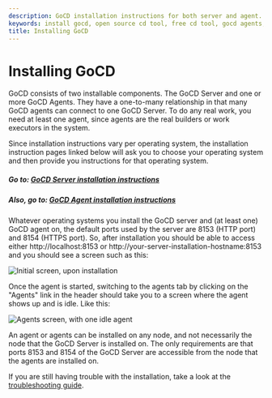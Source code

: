 ```yaml
---
description: GoCD installation instructions for both server and agent.
keywords: install gocd, open source cd tool, free cd tool, gocd agents, gocd server, jenkins
title: Installing GoCD
---
```



# Installing GoCD

GoCD consists of two installable components. The GoCD Server and one or more GoCD Agents. They have a one-to-many
relationship in that many GoCD agents can connect to one GoCD Server. To do any real work, you need at least one agent,
since agents are the real builders or work executors in the system.

Since installation instructions vary per operating system, the installation instruction pages linked below will ask you
to choose your operating system and then provide you instructions for that operating system.

##### Go to: [GoCD Server installation instructions](installation/installing_go_server.html)

##### Also, go to: [GoCD Agent installation instructions](installation/installing_go_agent.html)

Whatever operating systems you install the GoCD server and (at least one) GoCD agent on, the default ports used by the
server are 8153 (HTTP port) and 8154 (HTTPS port). So, after installation you should be able to access either
http://localhost:8153 or http://your-server-installation-hostname:8153 and you should see a screen
such as this:

![Initial screen, upon installation](../images/gocd_new_installation_startup.png)

Once the agent is started, switching to the agents tab by clicking on the "Agents" link in the header should take you to
a screen where the agent shows up and is idle. Like this:

![Agents screen, with one idle agent](../images/gocd_new_installation_agents_page.png)

An agent or agents can be installed on any node, and not necessarily the node that the GoCD Server is installed on. The
only requirements are that ports 8153 and 8154 of the GoCD Server are accessible from the node that the agents are
installed on.

If you are still having trouble with the installation, take a look at the [troubleshooting guide](troubleshoot_installer.html).

